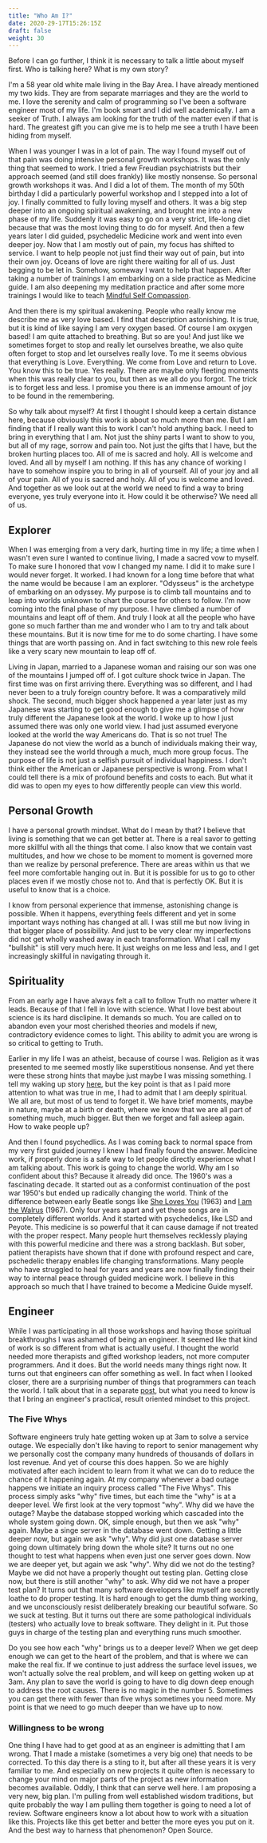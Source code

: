 ```yaml
---
title: "Who Am I?"
date: 2020-29-17T15:26:15Z
draft: false
weight: 30
---
```

Before I can go further, I think it is necessary to talk a little about myself first. Who is talking here? What is my own story?

I'm a 58 year old white male living in the Bay Area. I have already mentioned my two kids. They are from separate marriages and they are the world to me. I love the serenity and calm of programming so I've been a software engineer most of my life. I'm book smart and I did well academically. I am a seeker of Truth. I always am looking for the truth of the matter even if that is hard. The greatest gift you can give me is to help me see a truth I have been hiding from myself.

When I was younger I was in a lot of pain. The way I found myself out of that pain was doing intensive personal growth workshops. It was the only thing that seemed to work. I tried a few Freudian psychiatrists but their approach seemed (and still does frankly) like mostly nonsense. So personal growth workshops it was. And I did a lot of them. The month of my 50th birthday I did a particularly powerful workshop and I stepped into a lot of joy. I finally committed to fully loving myself and others. It was a big step deeper into an ongoing spiritual awakening, and brought me into a new phase of my life. Suddenly it was easy to go on a very strict, life-long diet because that was the most loving thing to do for myself. And then a few years later I did guided, psychedelic Medicine work and went into even deeper joy. Now that I am mostly out of pain, my focus has shifted to service. I want to help people not just find their way out of pain, but into their own joy. Oceans of love are right there waiting for all of us. Just begging to be let in. Somehow, someway I want to help that happen. After taking a number of trainings I am embarking on a side practice as Medicine guide. I am also deepening my meditation practice and after some more trainings I would like to teach [Mindful Self Compassion](https://centerformsc.org/).

And then there is my spiritual awakening. People who really know me describe me as very love based. I find that description astonishing. It is true, but it is kind of like saying I am very oxygen based. Of course I am oxygen based! I am quite attached to breathing. But so are you! And just like we sometimes forget to stop and really let ourselves breathe, we also quite often forget to stop and let ourselves really love. To me it seems obvious that everything is Love. Everything. We come from Love and return to Love. You know this to be true. Yes really. There are maybe only fleeting moments when this was really clear to you, but then as we all do you forgot. The trick is to forget less and less. I promise you there is an immense amount of joy to be found in the remembering.

So why talk about myself? At first I thought I should keep a certain distance here, because obviously this work is about so much more than me. But I am finding that if I really want this to work I can't hold anything back. I need to bring in everything that I am. Not just the shiny parts I want to show to you, but all of my rage, sorrow and pain too. Not just the gifts that I have, but the broken hurting places too. All of me is sacred and holy. All is welcome and loved. And all by myself I am nothing. If this has any chance of working I have to somehow inspire you to bring in all of yourself. All of your joy and all of your pain. All of you is sacred and holy. All of you is welcome and loved. And together as we look out at the world we need to find a way to bring everyone, yes truly everyone into it. How could it be otherwise? We need all of us.

## Explorer

When I was emerging from a very dark, hurting time in my life; a time when I wasn't even sure I wanted to continue living, I made a sacred vow to myself. To make sure I honored that vow I changed my name. I did it to make sure I would never forget. It worked. I had known for a long time before that what the name would be because I am an explorer. "Odysseus" is the archetype of embarking on an odyssey. My purpose is to climb tall mountains and to leap into worlds unknown to chart the course for others to follow. I'm now coming into the final phase of my purpose. I have climbed a number of mountains and leapt off of them. And truly I look at all the people who have gone so much farther than me and wonder who I am to try and talk about these mountains. But it is now time for me to do some charting. I have some things that are worth passing on. And in fact switching to this new role feels like a very scary new mountain to leap off of.

Living in Japan, married to a Japanese woman and raising our son was one of the mountains I jumped off of. I got culture shock twice in Japan. The first time was on first arriving there. Everything was so different, and I had never been to a truly foreign country before. It was a comparatively mild shock. The second, much bigger shock happened a year later just as my Japanese was starting to get good enough to give me a glimpse of how truly different the Japanese look at the world. I woke up to how I just assumed there was only one world view. I had just assumed everyone looked at the world the way Americans do. That is so not true! The Japanese do not view the world as a bunch of individuals making their way, they instead see the world through a much, much more group focus. The purpose of life is not just a selfish pursuit of individual happiness. I don't think either the American or Japanese perspective is wrong. From what I could tell there is a mix of profound benefits and costs to each. But what it did was to open my eyes to how differently people can view this world.

## Personal Growth

I have a personal growth mindset. What do I mean by that? I believe that living is something that we can get better at. There is a real savor to getting more skillful with all the things that come. I also know that we contain vast multitudes, and how we chose to be moment to moment is governed more than we realize by personal preference. There are areas within us that we feel more comfortable hanging out in. But it is possible for us to go to other places even if we mostly chose not to. And that is perfectly OK. But it is useful to know that is a choice.

I know from personal experience that immense, astonishing change is possible. When it happens, everything feels different and yet in some important ways nothing has changed at all. I was still me but now living in that bigger place of possibility. And just to be very clear my imperfections did not get wholly washed away in each transformation. What I call my "bullshit" is still very much here. It just weighs on me less and less, and I get increasingly skillful in navigating through it.

## Spirituality

From an early age I have always felt a call to follow Truth no matter where it leads. Because of that I fell in love with science. What I love best about science is its hard disclipine. It demands so much. You are called on to abandon even your most cherished theories and models if new, contradictory evidence comes to light. This ability to admit you are wrong is so critical to getting to Truth.

Earlier in my life I was an atheist, because of course I was. Religion as it was presented to me seemed mostly like superstitious nonsense. And yet there were these strong hints that maybe just maybe I was missing something. I tell my waking up story [here](http://www.cosmosgame.org), but the key point is that as I paid more attention to what was true in me, I had to admit that I am deeply spiritual. We all are, but most of us tend to forget it. We have brief moments, maybe in nature, maybe at a birth or death, where we know that we are all part of something much, much bigger. But then we forget and fall asleep again. How to wake people up?

And then I found psychedlics. As I was coming back to normal space from my very first guided journey I knew I had finally found the answer. Medicine work, if properly done is a safe way to let people directly experience what I am talking about. This work is going to change the world. Why am I so confident about this? Because it already did once. The 1960's was a fascinating decade. It started out as a conformist continuation of the post war 1950's but ended up radically changing the world. Think of the difference between early Beatle songs like [She Loves You](https://en.wikipedia.org/wiki/She_Loves_You) (1963) and [I am the Walrus](https://en.wikipedia.org/wiki/I_Am_the_Walrus) (1967). Only four years apart and yet these songs are in completely different worlds. And it started with psychedelics, like LSD and Peyote. This medicine is so powerful that it can cause damage if not treated with the proper respect. Many people hurt themselves recklessly playing with this powerful medicine and there was a strong backlash. But sober, patient therapists have shown that if done with profound respect and care, pschedelic therapy enables life changing transformations. Many people who have struggled to heal for years and years are now finally finding their way to internal peace through guided medicine work. I believe in this approach so much that I have trained to become a Medicine Guide myself.

## Engineer

While I was participating in all those workshops and having those spiritual breakthroughs I was ashamed of being an engineer. It seemed like that kind of work is so different from what is actually useful. I thought the world needed more therapists and gifted workshop leaders, not more computer programmers. And it does. But the world needs many things right now. It turns out that engineers can offer something as well. In fact when I looked closer, there are a surprising number of things that programmers can teach the world. I talk about that in a separate [post](/save-the-world/posts/programmers-path), but what you need to know is that I bring an engineer's practical, result oriented mindset to this project.

### The Five Whys

Software engineers truly hate getting woken up at 3am to solve a service outage. We especially don't like having to report to senior management why we personally cost the company many hundreds of thousands of dollars in lost revenue.  And yet of course this does happen. So we are highly motivated after each incident to learn from it what we can do to reduce the chance of it happening again. At my company whenever a bad outage happens we initiate an inquiry process called "The Five Whys". This process simply asks "why" five times, but each time the "why" is at a deeper level. We first look at the very topmost "why". Why did we have the outage? Maybe the database stopped working which cascaded into the whole system going down. OK, simple enough, but then we ask "why" again. Maybe a singe server in the database went down. Getting a little deeper now, but again we ask "why". Why did just one database server going down ultimately bring down the whole site? It turns out no one thought to test what happens when even just one server goes down. Now we are deeper yet, but again we ask "why". Why did we not do the testing? Maybe we did not have a properly thought out testing plan. Getting close now, but there is still another "why" to ask. Why did we not have a proper test plan? It turns out that many software developers like myself are secretly loathe to do proper testing. It is hard enough to get the dumb thing working, and we unconsciously resist deliberately breaking our beautiful sofware. So we suck at testing. But it turns out there are some pathological individuals (testers) who actually love to break software. They delight in it. Put those guys in charge of the testing plan and everything runs much smoother.

Do you see how each "why" brings us to a deeper level? When we get deep enough we can get to the heart of the problem, and that is where we can make the real fix. If we continue to just address the surface level issues, we won't actually solve the real problem, and will keep on getting woken up at 3am. Any plan to save the world is going to have to dig down deep enough to address the root causes. There is no magic in the number 5. Sometimes you can get there with fewer than five whys sometimes you need more. My point is that we need to go much deeper than we have up to now.

### Willingness to be wrong

One thing I have had to get good at as an engineer is admitting that I am wrong. That I made a mistake (sometimes a very big one) that needs to be corrected. To this day there is a sting to it, but after all these years it is very familiar to me. And especially on new projects it quite often is necessary to change your mind on major parts of the project as new information becomes available. Oddly, I think that can serve well here. I am proposing a very new, big plan. I'm pulling from well established wisdom traditions, but quite probably the way I am pulling them together is going to need a lot of review. Software engineers know a lot about how to work with a situation like this. Projects like this get better and better the more eyes you put on it. And the best way to harness that phenomenon? Open Source.
